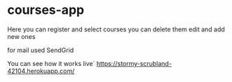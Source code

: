 # courses-app

Here you can register and select courses you can delete them edit and add new ones

for mail used SendGrid

You can see how it works live`
https://stormy-scrubland-42104.herokuapp.com/
